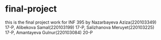 # final-project
this is the final project work for INF 395 by Nazarbayeva Aziza(220103349) 17-P, Alibekova Samal(220103199) 17-P, Salizhanova Meruyet(220103225) 17-P, Amantayeva Gulnur(220103084) 20-P
